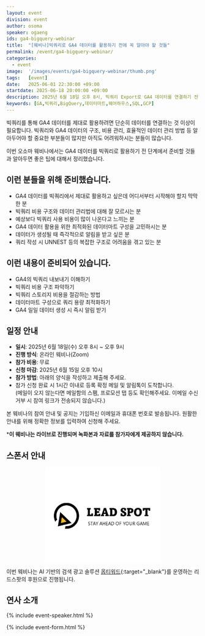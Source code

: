 ```yaml
---
layout: event
division: event
author: osoma
speaker: ogaeng
ids: ga4-bigquery-webinar
title:  "[웨비나]빅쿼리로 GA4 데이터를 활용하기 전에 꼭 알아야 할 것들"
permalink: /event/ga4-bigquery-webinar/
categories:
  - event
image:  '/images/events/ga4-bigquery-webinar/thumb.png'
tags:   [event]
date:   2025-06-01 22:30:00 +09:00
startdate: 2025-06-18 20:00:00 +09:00
description: 2025년 6월 18일 오후 8시, 빅쿼리 Export로 GA4 데이터를 연결하기 전 고려해야 하는 내용에 대해 알려드립니다.
keywords: [GA,빅쿼리,BigQuery,데이터마트,웨어하우스,SQL,GCP]
---
```


빅쿼리를 통해 GA4 데이터를 제대로 활용하려면 단순히 데이터를 연결하는 것 이상이 필요합니다. 빅쿼리와 GA4 데이터의 구조, 비용 관리, 효율적인 데이터 관리 방법 등 알아두어야 할 중요한 부분들이 많지만 아직도 어려워하시는 분들이 많습니다.

이번 오소마 웨비나에서는 GA4 데이터를 빅쿼리로 활용하기 전 단계에서 준비할 것들과 알아두면 좋은 팁에 대해서 정리했습니다.

## 이런 분들을 위해 준비했습니다.

- GA4 데이터를 빅쿼리에서 제대로 활용하고 싶은데 어디서부터 시작해야 할지 막막한 분
- 빅쿼리 비용 구조와 데이터 관리법에 대해 잘 모르시는 분
- 예상보다 빅쿼리 사용 비용이 많이 나온다고 느끼는 분
- GA4 데이터 활용을 위한 최적화된 데이터마트 구성을 고민하시는 분
- 데이터가 생성될 때 즉각적으로 알림을 받고 싶은 분
- 쿼리 작성 시 UNNEST 등의 복잡한 구조로 어려움을 겪고 있는 분

## 이런 내용이 준비되어 있습니다.

- GA4의 빅쿼리 내보내기 이해하기
- 빅쿼리 비용 구조 파악하기
- 빅쿼리 스토리지 비용을 절감하는 방법
- 데이터마트 구성으로 쿼리 용량 최적화하기
- GA4 일일 데이터 생성 시 즉시 알림 받기

## 일정 안내

- **일시**: 2025년 6월 18일(수) 오후 8시 ~ 오후 9시
- **진행 방식**: 온라인 웨비나(Zoom)
- **참가 비용**: 무료
- **신청 마감**: 2025년 6월 15일 오후 10시
- **참가 방법**: 아래의 양식을 작성하고 제출해 주세요.
- 참가 신청 완료 시 1시간 이내로 등록 확정 메일 및 알림톡이 도착합니다.<br>(메일이 오지 않는다면 메일함의 스팸, 프로모션 탭 등도 확인해주세요. 이메일 수신거부 시 참여 링크가 전송되지 않습니다.)

본 웨비나의 참여 안내 및 공지는 기입하신 이메일과 휴대폰 번호로 발송됩니다. 원활한 안내를 위해 정확한 정보를 입력하여 신청해 주세요.

***이 웨비나는 라이브로 진행되며 녹화본과 자료를 참가자에게 제공하지 않습니다.**

## 스폰서 안내

<img src="/images/events/ga4-bigquery-webinar/leadspot.png" style="max-width:300px;margin:auto;display:block;">

이번 웨비나는 AI 기반의 검색 광고 솔루션 [옵티워드](https://forms.gle/uycNopPPfm9PxrpL7){:target="_blank"}를 운영하는 리드스팟의 후원으로 진행됩니다.

## 연사 소개

{% include event-speaker.html %}

{% include event-form.html %}